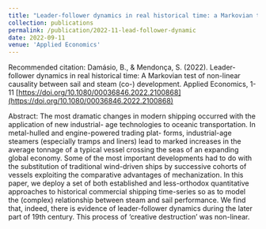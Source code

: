 ```yaml
---
title: "Leader-follower dynamics in real historical time: a Markovian test of non-linear causality between sail and steam (co-)development"
collection: publications
permalink: /publication/2022-11-lead-follower-dynamic
date: 2022-09-11
venue: 'Applied Economics'
---
```


Recommended citation: Damásio, B., & Mendonça, S. (2022). Leader-follower dynamics in real historical time: A Markovian test of non-linear causality between sail and steam (co-) development. Applied Economics, 1-11 [https://doi.org/10.1080/00036846.2022.2100868](https://doi.org/10.1080/00036846.2022.2100868)

Abstract: The most dramatic changes in modern shipping occurred with the application of new industrial- age technologies to oceanic transportation. In metal-hulled and engine-powered trading plat- forms, industrial-age steamers (especially tramps and liners) lead to marked increases in the average tonnage of a typical vessel crossing the seas of an expanding global economy. Some of the most important developments had to do with the substitution of traditional wind-driven ships by successive cohorts of vessels exploiting the comparative advantages of mechanization. In this paper, we deploy a set of both established and less-orthodox quantitative approaches to historical commercial shipping time-series so as to model the (complex) relationship between steam and sail performance. We find that, indeed, there is evidence of leader-follower dynamics during the later part of 19th century. This process of ‘creative destruction’ was non-linear.
